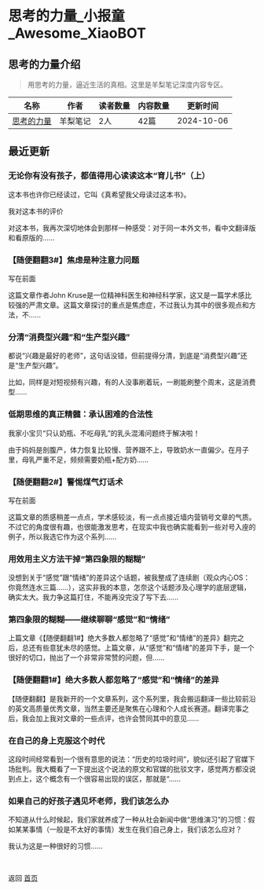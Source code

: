 # 思考的力量_小报童_Awesome_XiaoBOT

## 思考的力量介绍
> 用思考的力量，逼近生活的真相。这里是羊梨笔记深度内容专区。  
  


|名称|作者|读者数量|内容数量|更新时间|
|---|---|---|---|---|
|[思考的力量](https://xiaobot.net/p/yanglinote01?refer=0b133df9-27dc-423b-8101-639049001c13)|羊梨笔记|2人|42篇|2024-10-06|

## 最近更新
### 无论你有没有孩子，都值得用心读读这本“育儿书”（上）

这本书也许你已经读过，它叫《真希望我父母读过这本书》。

我对这本书的评价

对这本书，我再次深切地体会到那样一种感受：对于同一本外文书，看中文翻译版和看原版的......

### 【随便翻翻3#】焦虑是种注意力问题

写在前面

这篇文章作者John
Kruse是一位精神科医生和神经科学家，这又是一篇学术感比较强的严肃文章。这篇文章探讨的重点是焦虑症，不过我认为其中的很多观点和方法，不......

### 分清“消费型兴趣”和“生产型兴趣”

都说“兴趣是最好的老师”，这句话没错，但前提得分清，到底是“消费型兴趣”还是“生产型兴趣”。

比如，同样是对短视频有兴趣，有的人没事刷着玩，一刷能刷整个周末，这是消费型......

### 低期思维的真正精髓：承认困难的合法性

我家小宝贝“只认奶瓶、不吃母乳”的乳头混淆问题终于解决啦！

由于妈妈是剖腹产，体力恢复比较慢、营养跟不上，导致奶水一直偏少。在月子里，母乳严重不足，频频需要奶瓶+配方奶......

### 【随便翻翻2#】警惕煤气灯话术

写在前面

这篇文章的质感稍差一点点，学术感较淡，有一点点接近墙内营销号文章的气质。不过它的角度很有趣，也很能激发思考，在现实中我也确实能看到一些对号入座的例子，所以我选它作为这个系列......

### 用效用主义方法干掉“第四象限的糊糊”

没想到关于“感觉”跟“情绪”的差异这个话题，被我整成了连续剧（观众内心OS：你竟然连水三篇……），这实非我的本意，怎奈这个话题涉及心理学的底层逻辑，确实太大。我力争这篇打住，不能再没完没了写下去......

### 第四象限的糊糊——继续聊聊“感觉”和“情绪”

上篇文章《【随便翻翻1#】绝大多数人都忽略了“感觉”和“情绪”的差异》翻完之后，总还有些意犹未尽的感觉。上篇文章，从“感觉”和“情绪”的差异下手，是一个很好的切口，抛出了一个非常非常赞的问题，但......

### 【随便翻翻1#】绝大多数人都忽略了“感觉”和“情绪”的差异

【随便翻翻】是我新开的一个文章系列，这个系列里，我会搬运翻译一些比较前沿的英文高质量优秀文章，当然主要还是聚焦在心理和个人成长赛道。翻译完事之后，我会加上我对文章的一些点评，也许会赞同其中的意见......

### 在自己的身上克服这个时代

这段时间经常看到一个很有意思的说法：“历史的垃圾时间”，貌似还引起了官媒下场批判。我大概看了一下提出这个说法的原文和官媒的批驳文字，感觉两方都没说到点上，这个概念有一个很容易出现的误区，那就是“......

### 如果自己的好孩子遇见坏老师，我们该怎么办

不知道从什么时候起，我们家就养成了一种从社会新闻中做“思维演习”的习惯：假如某某事情（一般是不太好的事情）发生在我们自己身上，我们该怎么应对？

我认为这是一种很好的习惯......


<a href="https://github.com/Reno9527/awesome-xiaobot" style="color: white; text-decoration: none;">awesome-xiaobot</a>

返回 [首页](../README.md)
